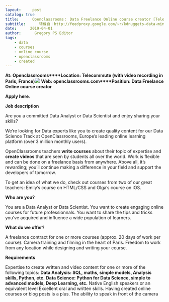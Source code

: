 ```yaml
---
layout:     post
catalog: true
title:      Openclassrooms： Data Freelance Online course creator [Telecommute/Paris, France]
subtitle:      转载自：http://feedproxy.google.com/~r/kdnuggets-data-mining-analytics/~3/Fn5lIO3IHkA/04-01-openclassrooms-data-freelance-online-course-creator-b.html
date:      2019-04-01
author:      Gregory PS Editor
tags:
    - data
    - courses
    - online course
    - openclassrooms
    - created
---
```


**At: Openclassrooms****Location: Telecommute (with video recording in Paris, France)**![](https://dgivdslhqe3qo.cloudfront.net/careers/photos/90943/thumb_photo_1543306600.png)
**Web: openclassrooms.com****Position: Data Freelance Online course creator**

**Apply here**.

**Job description**

Are you a committed Data Analyst or Data Scientist and enjoy sharing your skills?

We’re looking for Data experts like you to create quality content for our Data Science Track at OpenClassrooms, Europe’s leading online learning platform (over 3 million monthly users).

OpenClassrooms teachers **write courses** about their topic of expertise and **create videos** that are seen by students all over the world. Work is flexible and can be done on a freelance basis from anywhere. Above all, it’s rewarding; you’ll continue making a difference in your field and support the developers of tomorrow.

To get an idea of what we do, check out courses from two of our great teachers: Emily’s course on HTML/CSS and Olga’s course on iOS.

**Who are you?**

You are a Data Analyst or Data Scientist.
You want to create engaging online courses for future professionnals.
You want to share the tips and tricks you’ve acquired and influence a wide population of learners.

**What do we offer?**

A freelance contract for one or more courses (approx. 20 days of work per course).
Camera training and filming in the heart of Paris.
Freedom to work from any location while designing and writing your course.

**Requirements**

Expertise to create written and video content for one or more of the following topics:
**Data Analysis: SQL, maths, simple models, Analysis skills, Python, etc.**
**Data Science: Python for Data Science, simple to advanced models, Deep Learning, etc.**
Native English speakers or an equivalent level
Excellent oral and written skills. Having created online courses or blog posts is a plus.
The ability to speak in front of the camera
